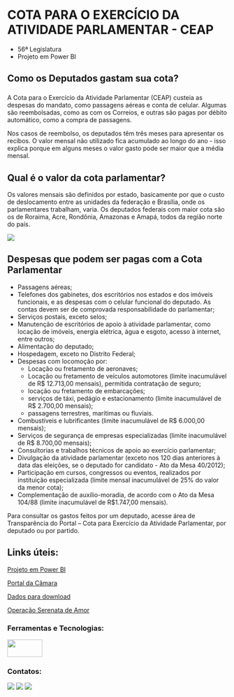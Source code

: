 # COTA PARA O EXERCÍCIO DA ATIVIDADE PARLAMENTAR - CEAP
* 56ª Legislatura
* Projeto em Power BI

## Como os Deputados gastam sua cota?
### 

A Cota para o Exercício da Atividade Parlamentar (CEAP) custeia as despesas do mandato, como passagens aéreas e conta de celular. Algumas são reembolsadas, como as com os Correios, e outras são pagas por débito automático, como a compra de passagens.

Nos casos de reembolso, os deputados têm três meses para apresentar os recibos. O valor mensal não utilizado fica acumulado ao longo do ano - isso explica porque em alguns meses o valor gasto pode ser maior que a média mensal.

## Qual é o valor da cota parlamentar?
Os valores mensais são definidos por estado, basicamente por que o custo de deslocamento entre as unidades da federação e Brasília, onde os parlamentares trabalham, varia. Os deputados federais com maior cota são os de Roraima, Acre, Rondônia, Amazonas e Amapá, todos da região norte do país.

<a href= cota> <img src="https://www2.camara.leg.br/transparencia/acesso-a-informacao/copy_of_perguntas-frequentes/imagens/cotaporestado.GIF"></a>
##

## Despesas que podem ser pagas com a Cota Parlamentar 

* Passagens aéreas;
* Telefones dos gabinetes, dos escritórios nos estados e dos imóveis funcionais, e as despesas com o celular funcional do deputado. As contas devem ser de comprovada responsabilidade do parlamentar;
* Serviços postais, exceto selos;
* Manutenção de escritórios de apoio à atividade parlamentar, como locação de imóveis, energia elétrica, água e esgoto, acesso à internet, entre outros;
* Alimentação do deputado;
* Hospedagem, exceto no Distrito Federal;
* Despesas com locomoção por:
  - Locação ou fretamento de aeronaves;
  - Locação ou fretamento de veículos automotores (limite inacumulável de R$ 12.713,00 mensais), permitida contratação de seguro;
  - locação ou fretamento de embarcações;
  - serviços de táxi, pedágio e estacionamento (limite inacumulável de R$ 2.700,00 mensais);
  - passagens terrestres, marítimas ou fluviais.
* Combustíveis e lubrificantes (limite inacumulável de R$ 6.000,00 mensais);
* Serviços de segurança de empresas especializadas (limite inacumulável de R$ 8.700,00 mensais);
* Consultorias e trabalhos técnicos de apoio ao exercício parlamentar;
* Divulgação da atividade parlamentar (exceto nos 120 dias anteriores à data das eleições, se o deputado for candidato - Ato da Mesa 40/2012);
* Participação em cursos, congressos ou eventos, realizados por instituição especializada (limite mensal inacumulável de 25% do valor da menor cota);
* Complementação de auxílio-moradia, de acordo com o Ato da Mesa 104/88 (limite inacumulável de R$1.747,00 mensais).

Para consultar os gastos feitos por um deputado, acesse  área de Transparência do Portal – Cota para Exercício da Atividade Parlamentar, por deputado ou por partido.

## Links úteis:

[Projeto em Power BI](https://app.powerbi.com/view?r=eyJrIjoiZjk2NmIyNGUtNTQ3Ni00NTFkLThmM2EtMzJmMGUxZTg0NzM0IiwidCI6ImMwYzFlODZjLTJjYjMtNGMyNC1iYmQxLTc3MzcxZDZlNmFlNSJ9)

[Portal da Câmara](https://www.camara.leg.br/deputados/quem-sao)

[Dados para download](https://dadosabertos.camara.leg.br/swagger/api.html#staticfile)

[Operação Serenata de Amor](https://serenata.ai/)

### Ferramentas e Tecnologias:



<a href="https://powerbi.microsoft.com/"><img src="https://uploaddeimagens.com.br/images/003/999/851/original/powerBI2.png" width="80" height="40"/></a>


          
                
### Contatos:

<div>
<a href="https://instagram.com/julianomata_oficial" target="_blank"><img src="https://img.shields.io/badge/-Instagram-%23E4405F?style=for-the-badge&logo=instagram&logoColor=white" target="_blank"></a>
<a href = "mailto:jfmatta@gmail.com"><img src="https://img.shields.io/badge/Gmail-D14836?style=for-the-badge&logo=gmail&logoColor=white" target="_blank"></a>
<a href="https://www.linkedin.com/in/julianomata" target="_blank"><img src="https://img.shields.io/badge/-LinkedIn-%230077B5?style=for-the-badge&logo=linkedin&logoColor=white" target="_blank"></a>   
</div>


